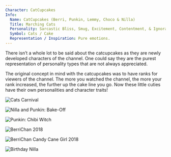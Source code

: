 ```yaml
---
Character: CatCupcakes
Info:
  Name: CatCupcakes (Berri, Punkin, Lemmy, Choco & Nilla)
  Title: Marching Cats
  Personality: Sarcastic Bliss, Smug, Excitement, Contentment, & Ignorance.
  Symbol: Cats / Cake
  Representation / Inspiration: Pure emotions.
---
```


There isn’t a whole lot to be said about the catcupcakes as they are newly
developed characters of the channel. One could say they are the purest
representation of personality types that are not always appreciated. 

The original concept in mind with the catcupcakes was to have ranks for viewers
of the channel. The more you watched the channel, the more your rank increased,
the further up the cake line you go. Now these little cuties have their own personalities and character traits!

![Cats Carnival](img/catscarnival.png)

![Nilla and Punkin: Bake-Off](img/nilla_punkin_bakeoff.png)

![Punkin: Chibi Witch](img/punkin_chibiwitch.png)

![BerriChan 2018](img/berrichan_2018.png)

![BerriChan Candy Cane Girl 2018](img/BerriChan_CandyCaneGirl_2018.png)

![Birthday Nilla](img/birthday.png)